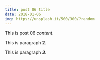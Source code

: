 ```yaml
---
title: post 06 title
date: 2018-01-06
img: https://unsplash.it/500/300/?random
---
```

This is post 06 *content*.

This is paragraph **2**.

This is paragraph ***3***.
